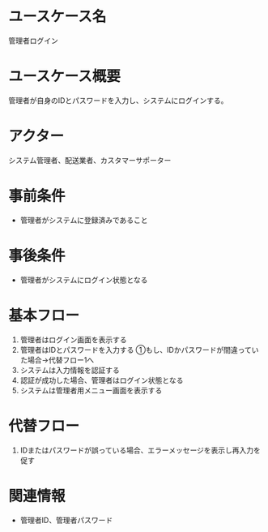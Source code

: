 # ユースケース名
管理者ログイン

# ユースケース概要
管理者が自身のIDとパスワードを入力し、システムにログインする。

# アクター
システム管理者、配送業者、カスタマーサポーター

# 事前条件
- 管理者がシステムに登録済みであること

# 事後条件
- 管理者がシステムにログイン状態となる

# 基本フロー
1. 管理者はログイン画面を表示する
2. 管理者はIDとパスワードを入力する
    ①もし、IDかパスワードが間違っていた場合→代替フロー1へ
3. システムは入力情報を認証する
4. 認証が成功した場合、管理者はログイン状態となる
5. システムは管理者用メニュー画面を表示する

# 代替フロー
1. IDまたはパスワードが誤っている場合、エラーメッセージを表示し再入力を促す

# 関連情報
- 管理者ID、管理者パスワード